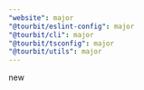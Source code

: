 ```yaml
---
"website": major
"@tourbit/eslint-config": major
"@tourbit/cli": major
"@tourbit/tsconfig": major
"@tourbit/utils": major
---
```


new
